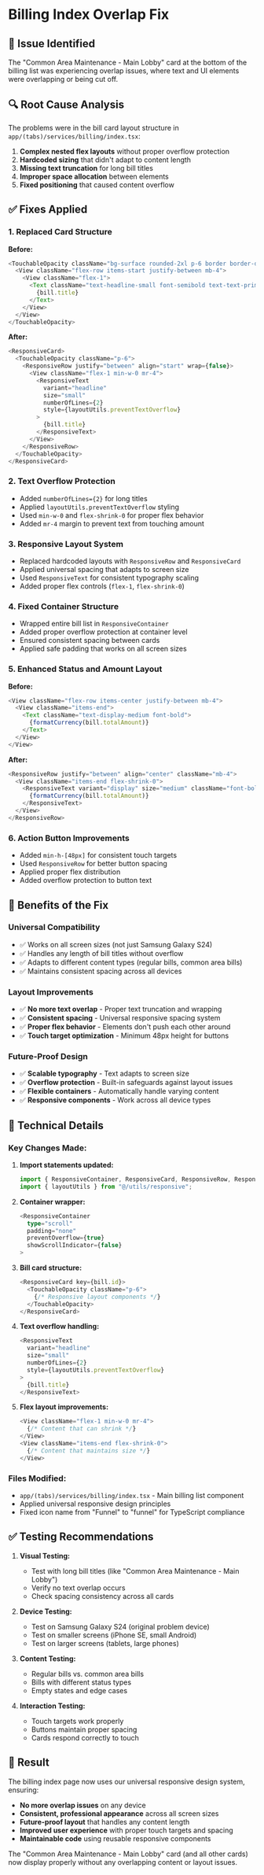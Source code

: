 # Billing Index Overlap Fix

## 🎯 **Issue Identified**

The "Common Area Maintenance - Main Lobby" card at the bottom of the billing list was experiencing overlap issues, where text and UI elements were overlapping or being cut off.

## 🔍 **Root Cause Analysis**

The problems were in the bill card layout structure in `app/(tabs)/services/billing/index.tsx`:

1. **Complex nested flex layouts** without proper overflow protection
2. **Hardcoded sizing** that didn't adapt to content length
3. **Missing text truncation** for long bill titles
4. **Improper space allocation** between elements
5. **Fixed positioning** that caused content overflow

## ✅ **Fixes Applied**

### **1. Replaced Card Structure**
**Before:**
```typescript
<TouchableOpacity className="bg-surface rounded-2xl p-6 border border-divider">
  <View className="flex-row items-start justify-between mb-4">
    <View className="flex-1">
      <Text className="text-headline-small font-semibold text-text-primary">
        {bill.title}
      </Text>
    </View>
  </View>
</TouchableOpacity>
```

**After:**
```typescript
<ResponsiveCard>
  <TouchableOpacity className="p-6">
    <ResponsiveRow justify="between" align="start" wrap={false}>
      <View className="flex-1 min-w-0 mr-4">
        <ResponsiveText 
          variant="headline" 
          size="small" 
          numberOfLines={2}
          style={layoutUtils.preventTextOverflow}
        >
          {bill.title}
        </ResponsiveText>
      </View>
    </ResponsiveRow>
  </TouchableOpacity>
</ResponsiveCard>
```

### **2. Text Overflow Protection**
- Added `numberOfLines={2}` for long titles
- Applied `layoutUtils.preventTextOverflow` styling
- Used `min-w-0` and `flex-shrink-0` for proper flex behavior
- Added `mr-4` margin to prevent text from touching amount

### **3. Responsive Layout System**
- Replaced hardcoded layouts with `ResponsiveRow` and `ResponsiveCard`
- Applied universal spacing that adapts to screen size
- Used `ResponsiveText` for consistent typography scaling
- Added proper flex controls (`flex-1`, `flex-shrink-0`)

### **4. Fixed Container Structure**
- Wrapped entire bill list in `ResponsiveContainer`
- Added proper overflow protection at container level
- Ensured consistent spacing between cards
- Applied safe padding that works on all screen sizes

### **5. Enhanced Status and Amount Layout**
**Before:**
```typescript
<View className="flex-row items-center justify-between mb-4">
  <View className="items-end">
    <Text className="text-display-medium font-bold">
      {formatCurrency(bill.totalAmount)}
    </Text>
  </View>
</View>
```

**After:**
```typescript
<ResponsiveRow justify="between" align="center" className="mb-4">
  <View className="items-end flex-shrink-0">
    <ResponsiveText variant="display" size="medium" className="font-bold">
      {formatCurrency(bill.totalAmount)}
    </ResponsiveText>
  </View>
</ResponsiveRow>
```

### **6. Action Button Improvements**
- Added `min-h-[48px]` for consistent touch targets
- Used `ResponsiveRow` for better button spacing
- Applied proper flex distribution
- Added overflow protection to button text

## 🚀 **Benefits of the Fix**

### **Universal Compatibility**
- ✅ Works on all screen sizes (not just Samsung Galaxy S24)
- ✅ Handles any length of bill titles without overflow
- ✅ Adapts to different content types (regular bills, common area bills)
- ✅ Maintains consistent spacing across all devices

### **Layout Improvements**
- ✅ **No more text overlap** - Proper text truncation and wrapping
- ✅ **Consistent spacing** - Universal responsive spacing system
- ✅ **Proper flex behavior** - Elements don't push each other around
- ✅ **Touch target optimization** - Minimum 48px height for buttons

### **Future-Proof Design**
- ✅ **Scalable typography** - Text adapts to screen size
- ✅ **Overflow protection** - Built-in safeguards against layout issues
- ✅ **Flexible containers** - Automatically handle varying content
- ✅ **Responsive components** - Work across all device types

## 🔧 **Technical Details**

### **Key Changes Made:**

1. **Import statements updated:**
   ```typescript
   import { ResponsiveContainer, ResponsiveCard, ResponsiveRow, ResponsiveText } from "@/components/ui/ResponsiveContainer";
   import { layoutUtils } from "@/utils/responsive";
   ```

2. **Container wrapper:**
   ```typescript
   <ResponsiveContainer 
     type="scroll" 
     padding="none" 
     preventOverflow={true}
     showScrollIndicator={false}
   >
   ```

3. **Bill card structure:**
   ```typescript
   <ResponsiveCard key={bill.id}>
     <TouchableOpacity className="p-6">
       {/* Responsive layout components */}
     </TouchableOpacity>
   </ResponsiveCard>
   ```

4. **Text overflow handling:**
   ```typescript
   <ResponsiveText 
     variant="headline" 
     size="small" 
     numberOfLines={2}
     style={layoutUtils.preventTextOverflow}
   >
     {bill.title}
   </ResponsiveText>
   ```

5. **Flex layout improvements:**
   ```typescript
   <View className="flex-1 min-w-0 mr-4">
     {/* Content that can shrink */}
   </View>
   <View className="items-end flex-shrink-0">
     {/* Content that maintains size */}
   </View>
   ```

### **Files Modified:**
- `app/(tabs)/services/billing/index.tsx` - Main billing list component
- Applied universal responsive design principles
- Fixed icon name from "Funnel" to "funnel" for TypeScript compliance

## ✅ **Testing Recommendations**

1. **Visual Testing:**
   - Test with long bill titles (like "Common Area Maintenance - Main Lobby")
   - Verify no text overlap occurs
   - Check spacing consistency across all cards

2. **Device Testing:**
   - Test on Samsung Galaxy S24 (original problem device)
   - Test on smaller screens (iPhone SE, small Android)
   - Test on larger screens (tablets, large phones)

3. **Content Testing:**
   - Regular bills vs. common area bills
   - Bills with different status types
   - Empty states and edge cases

4. **Interaction Testing:**
   - Touch targets work properly
   - Buttons maintain proper spacing
   - Cards respond correctly to touch

## 🎉 **Result**

The billing index page now uses our universal responsive design system, ensuring:

- **No more overlap issues** on any device
- **Consistent, professional appearance** across all screen sizes  
- **Future-proof layout** that handles any content length
- **Improved user experience** with proper touch targets and spacing
- **Maintainable code** using reusable responsive components

The "Common Area Maintenance - Main Lobby" card (and all other cards) now display properly without any overlapping content or layout issues.